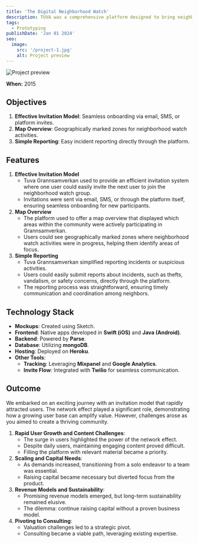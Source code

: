 ```yaml
---
title: 'The Digital Neighborhood Watch'
description: TUVA was a comprehensive platform designed to bring neighbors together and foster peace of mind
tags:
  - Prototyping
publishDate: 'Jan 01 2024'
seo:
  image:
    src: '/project-1.jpg'
    alt: Project preview
---
```


![Project preview](/project-1.jpg)

**When:**
2015

## Objectives

1. **Effective Invitation Model**: Seamless onboarding via email, SMS, or platform invites.
2. **Map Overview**: Geographically marked zones for neighborhood watch activities.
3. **Simple Reporting**: Easy incident reporting directly through the platform.

## Features

1. **Effective Invitation Model**
   - Tuva Grannsamverkan used to provide an efficient invitation system where one user could easily invite the next user to join the neighborhood watch group.
   - Invitations were sent via email, SMS, or through the platform itself, ensuring seamless onboarding for new participants.
2. **Map Overview**
   - The platform used to offer a map overview that displayed which areas within the community were actively participating in Grannsamverkan.
   - Users could see geographically marked zones where neighborhood watch activities were in progress, helping them identify areas of focus.
3. **Simple Reporting**
   - Tuva Grannsamverkan simplified reporting incidents or suspicious activities.
   - Users could easily submit reports about incidents, such as thefts, vandalism, or safety concerns, directly through the platform.
   - The reporting process was straightforward, ensuring timely communication and coordination among neighbors.

## Technology Stack

- **Mockups**: Created using Sketch.
- **Frontend**: Native apps developed in **Swift (iOS)** and **Java (Android)**.
- **Backend**: Powered by **Parse**.
- **Database**: Utilizing **mongoDB**.
- **Hosting**: Deployed on **Heroku**.
- **Other Tools**:
  - **Tracking**: Leveraging **Mixpanel** and **Google Analytics**.
  - **Invite Flow**: Integrated with **Twilio** for seamless communication.

## Outcome

We embarked on an exciting journey with an invitation model that rapidly attracted users. The network effect played a significant role, demonstrating how a growing user base can amplify value. However, challenges arose as you aimed to create a thriving community.

1. **Rapid User Growth and Content Challenges**:
   - The surge in users highlighted the power of the network effect.
   - Despite daily users, maintaining engaging content proved difficult.
   - Filling the platform with relevant material became a priority.
2. **Scaling and Capital Needs**:
   - As demands increased, transitioning from a solo endeavor to a team was essential.
   - Raising capital became necessary but diverted focus from the product.
3. **Revenue Models and Sustainability**:
   - Promising revenue models emerged, but long-term sustainability remained elusive.
   - The dilemma: continue raising capital without a proven business model.
4. **Pivoting to Consulting**:
   - Valuation challenges led to a strategic pivot.
   - Consulting became a viable path, leveraging existing expertise.

